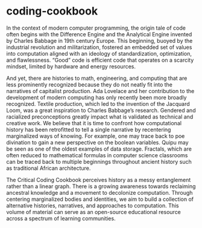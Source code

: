 # coding-cookbook

In the context of modern computer programming, the origin tale of code often begins with the Difference Engine and the Analytical Engine invented by Charles Babbage in 19th century Europe. This beginning, buoyed by the industrial revolution and militarization, fostered an embedded set of values into computation aligned with an ideology of standardization, optimization, and flawlessness. “Good” code is efficient code that operates on a scarcity mindset, limited by hardware and energy resources. 

And yet, there are histories to math, engineering, and computing that are less prominently recognized because they do not neatly fit into the narratives of capitalist production. Ada Lovelace and her contribution to the development of modern computing has only recently been more broadly recognized. Textile production, which led to the invention of the Jacquard Loom, was a great inspiration to Charles Babbage’s research. Gendered and racialized preconceptions greatly impact what is validated as technical and creative work. We believe that it is time to confront how computational history has been retrofitted to tell a single narrative by recentering marginalized ways of knowing. For example, one may trace back to poe divination to gain a new perspective on the boolean variables. Quipu may be seen as one of the oldest examples of data storage. Fractals, which are often reduced to mathematical formulas in computer science classrooms can be traced back to multiple beginnings throughout ancient history such as traditional African architecture.  

The Critical Coding Cookbook perceives history as a messy entanglement rather than a linear graph. There is a growing awareness towards reclaiming ancestral knowledge and a movement to decolonize computation. Through centering marginalized bodies and identities, we aim to build a collection of alternative histories, narratives, and approaches to computation. This volume of material can serve as an open-source educational resource across a spectrum of learning communities. 
